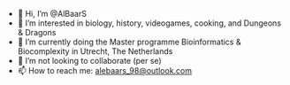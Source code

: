 - 👋 Hi, I’m @AlBaarS
- 👀 I’m interested in biology, history, videogames, cooking, and Dungeons & Dragons
- 🌱 I’m currently doing the Master programme Bioinformatics & Biocomplexity in Utrecht, The Netherlands
- 💞️ I’m not looking to collaborate (per se)
- 📫 How to reach me: alebaars_98@outlook.com

<!---
AlBaarS/AlBaarS is a ✨ special ✨ repository because its `README.md` (this file) appears on your GitHub profile.
You can click the Preview link to take a look at your changes.
--->
